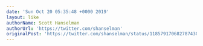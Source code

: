 ```yaml
---
date: 'Sun Oct 20 05:35:48 +0000 2019'
layout: like
authorName: Scott Hanselman
authorUrl: 'https://twitter.com/shanselman'
originalPost: 'https://twitter.com/shanselman/status/1185791706827874304'
---
```

